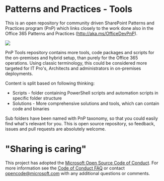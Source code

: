 # Patterns and Practices - Tools #
This is an open repository for community driven SharePoint Patterns and Practices program (PnP) which links closely to the work done also in the Office 365 Patterns and Practices (http://aka.ms/OfficeDevPnP). 

![](http://i.imgur.com/I2VYM3a.png)

PnP Tools repository contains more tools, code packages and scripts for the on-premises and hybrid setup, than purely for the Office 365 operations. Using classic terminology, this could be considered more targeted for IT Pro's, Architects and administrators in on-premises deployments.

Content is split based on following thinking:
- Scripts - folder containing PowerShell scripts and automation scripts in specific folder structure
- Solutions - More comprehensive solutions and tools, which can contain code and binaries

Sub folders have been named with PnP taxonomy, so that you could easily find what's relevant for you. This is open source repository, so feedback, issues and pull requests are absolutely welcome. 
 
# "Sharing is caring" #

This project has adopted the [Microsoft Open Source Code of Conduct](https://opensource.microsoft.com/codeofconduct/). For more information see the [Code of Conduct FAQ](https://opensource.microsoft.com/codeofconduct/faq/) or contact [opencode@microsoft.com](mailto:opencode@microsoft.com) with any additional questions or comments.
